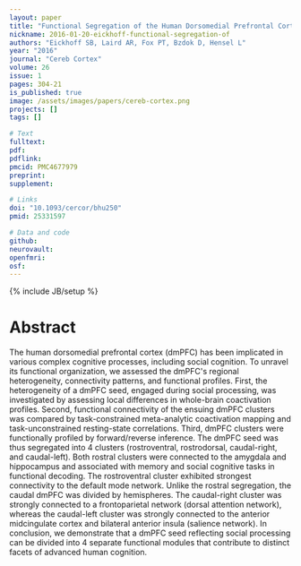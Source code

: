 ```yaml
---
layout: paper
title: "Functional Segregation of the Human Dorsomedial Prefrontal Cortex."
nickname: 2016-01-20-eickhoff-functional-segregation-of
authors: "Eickhoff SB, Laird AR, Fox PT, Bzdok D, Hensel L"
year: "2016"
journal: "Cereb Cortex"
volume: 26
issue: 1
pages: 304-21
is_published: true
image: /assets/images/papers/cereb-cortex.png
projects: []
tags: []

# Text
fulltext:
pdf:
pdflink:
pmcid: PMC4677979
preprint:
supplement:

# Links
doi: "10.1093/cercor/bhu250"
pmid: 25331597

# Data and code
github:
neurovault:
openfmri:
osf:
---
```

{% include JB/setup %}

# Abstract

The human dorsomedial prefrontal cortex (dmPFC) has been implicated in various complex cognitive processes, including social cognition. To unravel its functional organization, we assessed the dmPFC's regional heterogeneity, connectivity patterns, and functional profiles. First, the heterogeneity of a dmPFC seed, engaged during social processing, was investigated by assessing local differences in whole-brain coactivation profiles. Second, functional connectivity of the ensuing dmPFC clusters was compared by task-constrained meta-analytic coactivation mapping and task-unconstrained resting-state correlations. Third, dmPFC clusters were functionally profiled by forward/reverse inference. The dmPFC seed was thus segregated into 4 clusters (rostroventral, rostrodorsal, caudal-right, and caudal-left). Both rostral clusters were connected to the amygdala and hippocampus and associated with memory and social cognitive tasks in functional decoding. The rostroventral cluster exhibited strongest connectivity to the default mode network. Unlike the rostral segregation, the caudal dmPFC was divided by hemispheres. The caudal-right cluster was strongly connected to a frontoparietal network (dorsal attention network), whereas the caudal-left cluster was strongly connected to the anterior midcingulate cortex and bilateral anterior insula (salience network). In conclusion, we demonstrate that a dmPFC seed reflecting social processing can be divided into 4 separate functional modules that contribute to distinct facets of advanced human cognition.
